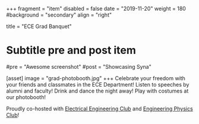 +++
fragment = "item"
disabled = false
date = "2019-11-20"
weight = 180
#background = "secondary"
align = "right"

title = "ECE Grad Banquet"

# Subtitle pre and post item
#pre = "Awesome screenshot"
#post = "Showcasing Syna"

[asset]
  image = "grad-photobooth.jpg" 
+++
Celebrate your freedom with your friends and classmates in the ECE Department! Listen to speeches by alumni and faculty! Drink and dance the night away! Play with costumes at our photobooth! 

Proudly co-hosted with [Electrical Engineering Club](https://eeclubuofa.wordpress.com/) and [Engineering Physics Club](https://engphys.ca/)!